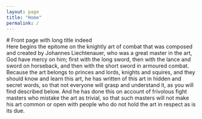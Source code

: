 ```yaml
---
layout: page
title: "Home"
permalink: /
---
```


<div class="row center-text" markdown="1">
# Front page with long title indeed
</div>
<div class="row row--indent" markdown="1">
Here begins the epitome on the knightly art of combat that was composed and
created by Johannes Liechtenauer, who was a great master in the art, God
have mercy on him; first with the long sword, then with the lance and sword
on horseback, and then with the short sword in armoured combat. Because the
art belongs to princes and lords, knights and squires, and they should know
and learn this art, he has written of this art in hidden and secret words,
so that not everyone will grasp and understand it, as you will find
described below. And he has done this on account of frivolous fight masters
who mistake the art as trivial, so that such masters will not make his art
common or open with people who do not hold the art in respect as is its due.
</div>
